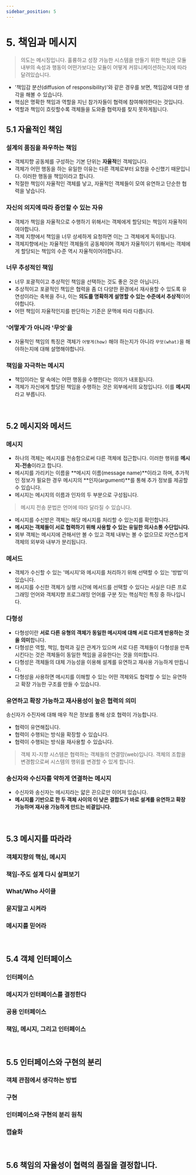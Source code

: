 ```yaml
---
sidebar_position: 5
---
```


# 5. 책임과 메시지

> 의도는 메시징입니다. 훌륭하고 성장 가능한 시스템을 만들기 위한 핵심은 모듈 내부의 속성과 행동이 어떤가보다는 모듈이 어떻게 커뮤니케이션하는지에 따라 달려있습니다.

- '책임감 분산(diffusion of responsibility)'와 같은 경우를 보면, 책임감에 대한 생각을 해볼 수 있습니다.
- 핵심은 명확한 책임과 역할을 지닌 참가자들이 협력에 참여해야한다는 것입니다.
- 역할과 책임이 흐릿할수록 객체들을 도와줄 협력자를 찾지 못하게됩니다.

## 5.1 자율적인 책임

### 설계의 품짐을 좌우하는 책임

- 객체지향 공동체를 구성하는 기본 단위는 **자율적**인 객체입니다.
- 객체가 어떤 행동을 하는 유일한 이유는 다른 객체로부터 요청을 수신했기 때문입니다. 이러한 행동을 책임이라고 합니다.
- 적절한 책임이 자율적인 객체를 낳고, 자율적인 객체들이 모여 유연하고 단순한 협력을 낳습니다.

### 자신의 의지에 따라 증언할 수 있는 자유

- 객체가 책임을 자율적으로 수행하기 위해서는 객체에게 할당되는 책임이 자율적이여야합니다.
- 객체 지향에서 책임을 너무 상세하게 요청하면 이는 그 객체에게 독이됩니다.
- 객체지향에서는 자율적인 객체들의 공동체이며 객체가 자율적이기 위해서는 객체에게 할당되는 책임의 수준 역시 자율적이어야합니다.

### 너무 추성적인 책임

- 너무 포괄적이고 추상적인 책임을 선택하는 것도 좋은 것은 아닙니다.
- 추상적이고 포괄적인 책임은 협력을 좀 더 다양한 환경에서 재사용할 수 있도록 유연성이라는 축복을 주나, 이는 **의도를 명확하게 설명할 수 있는 수준에서 추상적**이어야합니다.
- 어떤 책임이 자율적인지를 판단하는 기준은 문맥에 따라 다릅니다.

### '어떻게'가 아니라 '무엇'을

- 자율적인 책임의 특징은 객체가 `어떻게(how)` 해야 하는지가 아니라 `무엇(what)`을 해야하는지에 대해 설명해야합니다.

### 책임을 자극하는 메시지

- 책임이라는 말 속에는 어떤 행동을 수행한다는 의미가 내포됩니다.
- 객체가 자신에게 할당된 책임을 수행하는 것은 외부에서의 요청입니다. 이를 **메시지**라고 부릅니다.

<br/>

## 5.2 메시지와 메서드

### 메시지

- 하나의 객체는 메시지를 전송함으로써 다른 객체에 접근합니다. 이러한 행위를 **메시지-전송**이라고 합니다.
- 메시지를 가리키는 이름을 **메시지 이름(message name)**이라고 하며, 추가적인 정보가 필요한 경우 메시지의 **인자(argument)**를 통해 추가 정보를 제공할 수 있습니다.
- 메시지는 메시지의 이름과 인자의 두 부분으로 구성됩니다.

> 메시지 전송 문법은 언어에 따라 달라질 수 있습니다.

- 메시지를 수신받은 객체는 해당 메시지를 처리할 수 있는지를 확인합니다.
- **메시지는 객체들이 서로 협력하기 위해 사용할 수 있는 유일한 의사소통 수단입니다.**
- 외부 객체는 메시지에 관해서만 볼 수 있고 객체 내부는 볼 수 없으므로 자연스럽게 객체의 외부와 내부가 분리됩니다.

### 메서드

- 객체가 수신할 수 있는 '메시지'와 메시지를 처리하기 위해 선택할 수 있는 '방법'이 있습니다.
- 메시지를 수신한 객체가 실행 시간에 메서드를 선택할 수 있다는 사실은 다른 프로그래밍 언어와 객체지향 프로그래밍 언어를 구분 짓는 핵심적인 특징 중 하나입니다.

### 다형성

- 다형성이란 **서로 다른 유형의 객체가 동일한 메시지에 대해 서로 다르게 반응하는 것을 의미**합니다.
- 다형성은 역할, 책임, 협력과 깊은 관계가 있으며 서로 다른 객체들이 다형성을 만족시킨다는 것은 객체들이 동일한 책임을 공유한다는 것을 의미합니다.
- 다형성은 객체들의 대체 가능성을 이용해 설계를 유연하고 재사용 가능하게 만듭니다.
- 다형성을 사용하면 메시지를 이해할 수 있는 어떤 객체와도 협력할 수 있는 유연하고 확장 가능한 구조를 만들 수 있습니다.

### 유연하고 확장 가능하고 재사용성이 높은 협력의 의미

송신자가 수진자에 대해 매우 적은 정보를 통해 상호 협력이 가능합니다.

- 협력이 유연해집니다.
- 협력이 수행되는 방식을 확장할 수 있습니다.
- 협력이 수행되는 방식을 재사용할 수 있습니다.

> 객체 지-지향 시스템은 협력하는 객체들의 연결망(web)입니다. 객체의 조합을 변경함으로써 시스템의 행위를 변경할 수 있게 합니다.

### 송신자와 수신자를 약하게 연결하는 메시지

- 수신자와 송신자는 메시지라는 얇은 끈으로만 이어져 있습니다.
- **메시지를 기반으로 한 두 객체 사이의 이 낮은 결합도가 바로 설계를 유연하고 확장 가능하며 재사용 가능하게 만드는 비결입니다.**

<br/>

## 5.3 메시지를 따라라

### 객체지향의 핵심, 메시지

### 책임-주도 설계 다시 살펴보기

### What/Who 사이클

### 묻지말고 시켜라

### 메시지를 믿어라

<br/>

## 5.4 객체 인터페이스

### 인터페이스

### 메시지가 인터페이스를 결정한다

### 공용 인터페이스

### 책임, 메시지, 그리고 인터페이스

<br/>

## 5.5 인터페이스와 구현의 분리

### 객체 관점에서 생각하는 방법

### 구현

### 인터페이스와 구현의 분리 원칙

### 캡슐화

<br/>

## 5.6 책임의 자율성이 협력의 품질을 결정합니다.
